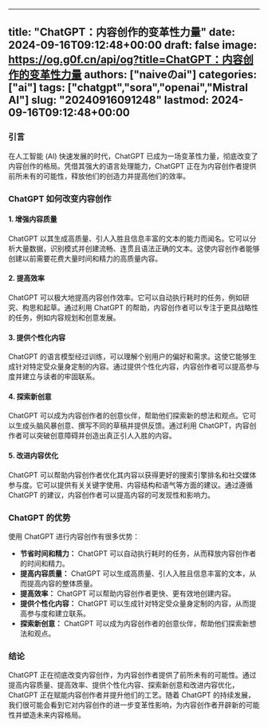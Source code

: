 
---
title: "ChatGPT：内容创作的变革性力量"
date: 2024-09-16T09:12:48+00:00
draft: false
image: https://og.g0f.cn/api/og?title=ChatGPT：内容创作的变革性力量
authors: ["naiveのai"]
categories: ["ai"]
tags: ["chatgpt","sora","openai","Mistral AI"]
slug: "20240916091248"
lastmod: 2024-09-16T09:12:48+00:00
---
### 引言

在人工智能 (AI) 快速发展的时代，ChatGPT 已成为一场变革性力量，彻底改变了内容创作的格局。凭借其强大的语言处理能力，ChatGPT 正在为内容创作者提供前所未有的可能性，释放他们的创造力并提高他们的效率。

### ChatGPT 如何改变内容创作

#### 1. 增强内容质量

ChatGPT 以其生成高质量、引人入胜且信息丰富的文本的能力而闻名。它可以分析大量数据，识别模式并创建流畅、连贯且语法正确的文本。这使内容创作者能够创建以前需要花费大量时间和精力的高质量内容。

#### 2. 提高效率

ChatGPT 可以极大地提高内容创作效率。它可以自动执行耗时的任务，例如研究、构思和起草。通过利用 ChatGPT 的帮助，内容创作者可以专注于更具战略性的任务，例如内容规划和创意发展。

#### 3. 提供个性化内容

ChatGPT 的语言模型经过训练，可以理解个别用户的偏好和需求。这使它能够生成针对特定受众量身定制的内容。通过提供个性化内容，内容创作者可以提高参与度并建立与读者的牢固联系。

#### 4. 探索新创意

ChatGPT 可以成为内容创作者的创意伙伴，帮助他们探索新的想法和观点。它可以生成头脑风暴创意、撰写不同的草稿并提供反馈。通过利用 ChatGPT，内容创作者可以突破创意障碍并创造出真正引人入胜的内容。

#### 5. 改进内容优化

ChatGPT 可以帮助内容创作者优化其内容以获得更好的搜索引擎排名和社交媒体参与度。它可以提供有关关键字使用、内容结构和语气等方面的建议。通过遵循 ChatGPT 的建议，内容创作者可以提高内容的可发现性和影响力。

### ChatGPT 的优势

使用 ChatGPT 进行内容创作有很多优势：

- **节省时间和精力：** ChatGPT 可以自动执行耗时的任务，从而释放内容创作者的时间和精力。
- **提高内容质量：** ChatGPT 可以生成高质量、引人入胜且信息丰富的文本，从而提高内容的整体质量。
- **提高效率：** ChatGPT 可以帮助内容创作者更快、更有效地创建内容。
- **提供个性化内容：** ChatGPT 可以生成针对特定受众量身定制的内容，从而提高参与度和建立联系。
- **探索新创意：** ChatGPT 可以成为内容创作者的创意伙伴，帮助他们探索新想法和观点。

### 结论

ChatGPT 正在彻底改变内容创作，为内容创作者提供了前所未有的可能性。通过提高内容质量、提高效率、提供个性化内容、探索新创意和改进内容优化，ChatGPT 正在赋能内容创作者并提升他们的工艺。随着 ChatGPT 的持续发展，我们很可能会看到它对内容创作的进一步变革性影响，为内容创作者开辟新的可能性并塑造未来内容格局。